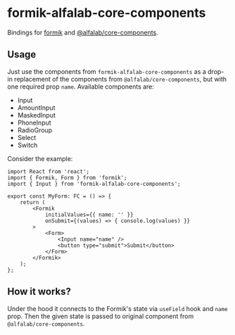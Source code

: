 # formik-alfalab-core-components

Bindings for [formik](https://formik.org/) and [@alfalab/core-components](https://github.com/core-ds/core-components).

## Usage

Just use the components from `formik-alfalab-core-components` as a drop-in replacement of the components 
from `@alfalab/core-components`, but with one required prop `name`. Available components are:
* Input
* AmountInput
* MaskedInput
* PhoneInput
* RadioGroup
* Select
* Switch

Consider the example:
```tsx
import React from 'react';
import { Formik, Form } from 'formik';
import { Input } from 'formik-alfalab-core-components';

export const MyForm: FC = () => {
    return (
        <Formik 
            initialValues={{ name: '' }} 
            onSubmit={(values) => { console.log(values) }}
        >
            <Form>
                <Input name="name" />
                <button type="submit">Submit</button>
            </Form>
        </Formik>
    );
};
```

## How it works?

Under the hood it connects to the Formik's state via `useField` hook and `name` prop.
Then the given state is passed to original component from `@alfalab/core-components`.
